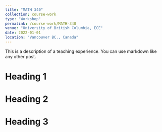 ```yaml
---
title: "MATH 340"
collection: course-work
type: "Workshop"
permalink: /course-work/MATH-340
venue: "University of British Columbia, ECE"
date: 2022-01-01
location: "Vancouver BC., Canada"
---
```



This is a description of a teaching experience. You can use markdown like any other post.

Heading 1
======

Heading 2
======

Heading 3
======
